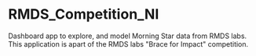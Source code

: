 # RMDS_Competition_NI
Dashboard app to explore, and model Morning Star data from RMDS labs. This application is apart of the RMDS labs "Brace for Impact" competition.
